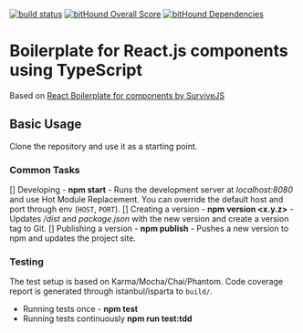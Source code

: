 [![build status](https://travis-ci.org/Macavity/react-ts-boilerplate.svg)](https://travis-ci.org/Macavity/react-ts-boilerplate) [![bitHound Overall Score](https://www.bithound.io/github/Macavity/react-ts-boilerplate/badges/score.svg)](https://www.bithound.io/github/Macavity/react-ts-boilerplate) [![bitHound Dependencies](https://www.bithound.io/github/Macavity/react-ts-boilerplate/badges/dependencies.svg)](https://www.bithound.io/github/Macavity/react-ts-boilerplate/master/dependencies/npm)
# Boilerplate for React.js components using TypeScript

Based on [React Boilerplate for components by SurviveJS](https://github.com/survivejs/react-component-boilerplate)

## Basic Usage

Clone the repository and use it as a starting point.

### Common Tasks

[] Developing - **npm start** - Runs the development server at *localhost:8080* and use Hot Module Replacement. You can override the default host and port through env (`HOST`, `PORT`).
[] Creating a version - **npm version <x.y.z>** - Updates */dist* and *package.json* with the new version and create a version tag to Git.
[] Publishing a version - **npm publish** - Pushes a new version to npm and updates the project site.

### Testing

The test setup is based on Karma/Mocha/Chai/Phantom. Code coverage report is generated through istanbul/isparta to `build/`.

* Running tests once - **npm test**
* Running tests continuously **npm run test:tdd**

